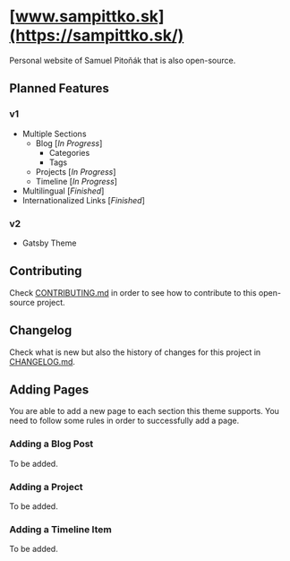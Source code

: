 # [www.sampittko.sk](https://sampittko.sk/)

Personal website of Samuel Pitoňák that is also open-source.



## Planned Features

### **v1**

- Multiple Sections
  - Blog [*In Progress*]
    - Categories
    - Tags
  - Projects [*In Progress*]
  - Timeline [*In Progress*]
- Multilingual [*Finished*]
- Internationalized Links [*Finished*]

### v2

- Gatsby Theme



## Contributing

Check [CONTRIBUTING.md](https://github.com/sampittko/sampittko.sk/blob/master/CONTRIBUTING.md) in order to see how to contribute to this open-source project.



## Changelog

Check what is new but also the history of changes for this project in [CHANGELOG.md](https://github.com/sampittko/sampittko.sk/blob/master/CHANGELOG.md).



## Adding Pages

You are able to add a new page to each section this theme supports. You need to follow some rules in order to successfully add a page.

### Adding a Blog Post

To be added.

### Adding a Project

To be added.

### Adding a Timeline Item

To be added.